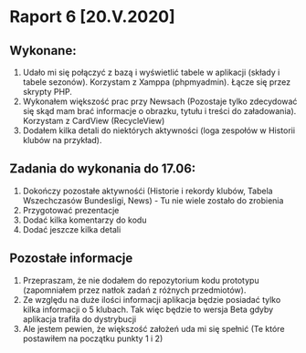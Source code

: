 # Raport 6 [20.V.2020]
## Wykonane:
1. Udało mi się połączyć z bazą i wyświetlić tabele w aplikacji (składy i tabele sezonów). Korzystam z Xamppa (phpmyadmin). Łącze się przez skrypty PHP.
2. Wykonałem większość prac przy Newsach (Pozostaje tylko zdecydować się skąd mam brać informacje o obrazku, tytułu i treści do załadowania). Korzystam z CardView (RecycleView)
3. Dodałem kilka detali do niektórych aktywności (loga zespołów w Historii klubów na przykład).

## Zadania do wykonania do 17.06:
1. Dokończy pozostałe aktywnośći (Historie i rekordy klubów, Tabela Wszechczasów Bundesligi, News) - Tu nie wiele zostało do zrobienia
2. Przygotować prezentacje
3. Dodać kilka komentarzy do kodu 
4. Dodać jeszcze kilka detali

## Pozostałe informacje 
1. Przepraszam, że nie dodałem do repozytorium kodu prototypu (zapomniałem przez natłok zadań z różnych przedmiotów).
2. Ze względu na duże ilości informacji aplikacja będzie posiadać tylko kilka informacji o 5 klubach. Tak więc będzie to wersja Beta gdyby aplikacja trafiła do dystrybucji
3. Ale jestem pewien, że większość założeń uda mi się spełnić (Te które postawiłem na początku punkty 1 i 2)
